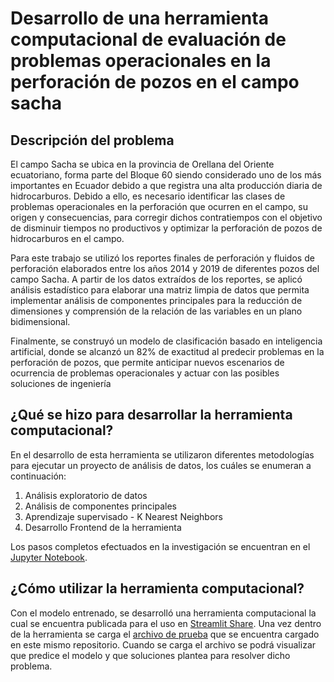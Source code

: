 # Desarrollo de una herramienta computacional de evaluación de problemas operacionales en la perforación de pozos en el campo sacha
## Descripción del problema
El campo Sacha se ubica en la provincia de Orellana del Oriente ecuatoriano, forma parte del Bloque 60 siendo considerado uno de los más importantes en Ecuador debido a que registra una alta producción diaria de hidrocarburos. Debido a ello, es necesario identificar las clases de problemas operacionales en la perforación que ocurren en el campo, su origen y consecuencias, para corregir dichos contratiempos con el objetivo de disminuir tiempos no productivos y optimizar la perforación de pozos de hidrocarburos en el campo. 

Para este trabajo se utilizó los reportes finales de perforación y fluidos de perforación elaborados entre los años 2014 y 2019 de diferentes pozos del campo Sacha. A partir de los datos extraídos de los reportes, se aplicó análisis estadístico para elaborar una matriz limpia de datos que permita implementar análisis de componentes principales para la reducción de dimensiones y comprensión de la relación de las variables en un plano bidimensional. 

Finalmente, se construyó un modelo de clasificación basado en inteligencia artificial, donde se alcanzó un 82% de exactitud al predecir problemas en la perforación de pozos, que permite anticipar nuevos escenarios de ocurrencia de problemas operacionales y actuar con las posibles soluciones de ingeniería
## ¿Qué se hizo para desarrollar la herramienta computacional?
En el desarrollo de esta herramienta se utilizaron diferentes metodologías para ejecutar un proyecto de análisis de datos, los cuáles se enumeran a continuación:

1. Análisis exploratorio de datos
2. Análisis de componentes principales
3. Aprendizaje supervisado - K Nearest Neighbors
4. Desarrollo Frontend de la herramienta

Los pasos completos efectuados en la investigación se encuentran en el [Jupyter Notebook](https://github.com/pizzio98/drilling_problems_app/blob/main/spanish_version/METODOLOG%C3%8DA_TESIS_SECCIONADO.ipynb).
## ¿Cómo utilizar la herramienta computacional?
Con el modelo entrenado, se desarrolló una herramienta computacional la cual se encuentra publicada para el uso en [Streamlit Share](https://share.streamlit.io/pizzio98/drilling_problems_app/main/spanish_version/app_tesis.py).
Una vez dentro de la herramienta se carga el [archivo de prueba]() que se encuentra cargado en este mismo repositorio.
Cuando se carga el archivo se podrá visualizar que predice el modelo y que soluciones plantea para resolver dicho problema.
